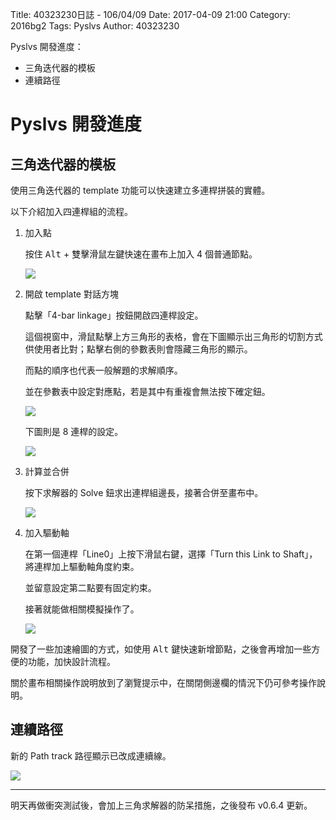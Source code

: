 Title: 40323230日誌 - 106/04/09
Date: 2017-04-09 21:00
Category: 2016bg2
Tags: Pyslvs
Author: 40323230

Pyslvs 開發進度：

* 三角迭代器的模板
* 連續路徑

<!-- PELICAN_END_SUMMARY -->

Pyslvs 開發進度
===

三角迭代器的模板
---

使用三角迭代器的 template 功能可以快速建立多連桿拼裝的實體。

以下介紹加入四連桿組的流程。

1. 加入點
    
    按住 <kbd>Alt</kbd> + 雙擊滑鼠左鍵快速在畫布上加入 4 個普通節點。
    
    ![](https://raw.githubusercontent.com/coursemdetw/project_site_files/gh-pages/files/2016spring/g2/Python_solvespace/0409_01.png)
    
1. 開啟 template 對話方塊
    
    點擊「4-bar linkage」按鈕開啟四連桿設定。
    
    這個視窗中，滑鼠點擊上方三角形的表格，會在下圖顯示出三角形的切割方式供使用者比對；點擊右側的參數表則會隱藏三角形的顯示。
    
    而點的順序也代表一般解題的求解順序。
    
    並在參數表中設定對應點，若是其中有重複會無法按下確定鈕。
    
    ![](https://raw.githubusercontent.com/coursemdetw/project_site_files/gh-pages/files/2016spring/g2/Python_solvespace/0409_02.png)
    
    下圖則是 8 連桿的設定。
    
    ![](https://raw.githubusercontent.com/coursemdetw/project_site_files/gh-pages/files/2016spring/g2/Python_solvespace/0409_03.png)
    
1. 計算並合併
    
    按下求解器的 Solve 鈕求出連桿組邊長，接著合併至畫布中。
    
    ![](https://raw.githubusercontent.com/coursemdetw/project_site_files/gh-pages/files/2016spring/g2/Python_solvespace/0409_04.png)
    
1. 加入驅動軸
    
    在第一個連桿「Line0」上按下滑鼠右鍵，選擇「Turn this Link to Shaft」，將連桿加上驅動軸角度約束。
    
    並留意設定第二點要有固定約束。
    
    接著就能做相關模擬操作了。
    
    ![](https://raw.githubusercontent.com/coursemdetw/project_site_files/gh-pages/files/2016spring/g2/Python_solvespace/0409_05.png)

開發了一些加速繪圖的方式，如使用 <kbd>Alt</kbd> 鍵快速新增節點，之後會再增加一些方便的功能，加快設計流程。

關於畫布相關操作說明放到了瀏覽提示中，在關閉側邊欄的情況下仍可參考操作說明。

連續路徑
---

新的 Path track 路徑顯示已改成連續線。

![](https://raw.githubusercontent.com/coursemdetw/project_site_files/gh-pages/files/2016spring/g2/Python_solvespace/0409_06.png)

---

明天再做衝突測試後，會加上三角求解器的防呆措施，之後發布 v0.6.4 更新。